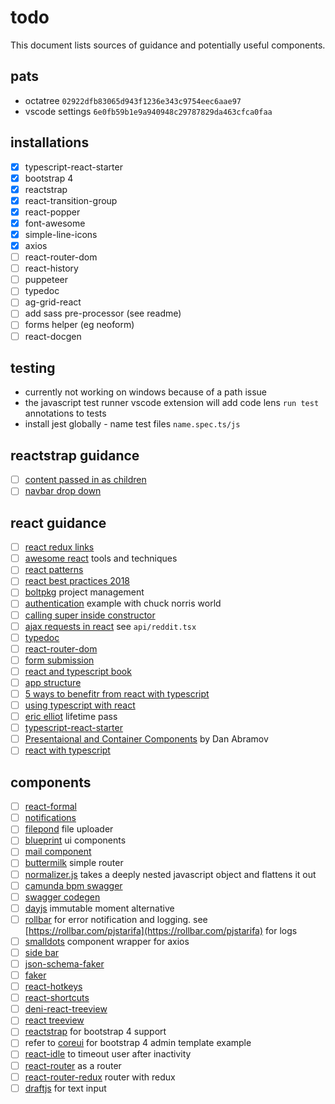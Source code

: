 # todo

This document lists sources of guidance and potentially useful components.

## pats
- octatree `02922dfb83065d943f1236e343c9754eec6aae97`
- vscode settings `6e0fb59b1e9a940948c29787829da463cfca0faa`

## installations

- [X] typescript-react-starter
- [X] bootstrap 4
- [X] reactstrap
- [X] react-transition-group
- [X] react-popper
- [X] font-awesome
- [X] simple-line-icons
- [X] axios
- [ ] react-router-dom
- [ ] react-history
- [ ] puppeteer
- [ ] typedoc
- [ ] ag-grid-react
- [ ] add sass pre-processor (see readme)
- [ ] forms helper (eg neoform)
- [ ] react-docgen

## testing
- currently not working on windows because of a path issue
- the javascript test runner vscode extension will add code lens `run test` annotations to tests
- install jest globally - name test files `name.spec.ts/js`

## reactstrap guidance

- [ ] [content passed in as children](https://github.com/reactstrap/reactstrap#about-the-project)
- [ ] [navbar drop down](https://codepen.io/eddywashere/pen/KgjQay)

## react guidance

- [ ] [react redux links](https://github.com/markerikson/react-redux-links/blob/master/react-architecture.md)
- [ ] [awesome react](https://github.com/enaqx/awesome-react) tools and techniques
- [ ] [react patterns](https://reactpatterns.com/)
- [ ] [react best practices 2018](https://blog.risingstack.com/8-tips-to-build-better-react-apps-in-2018/)
- [ ] [boltpkg](https://github.com/boltpkg/bolt) project management
- [ ] [authentication](https://auth0.com/blog/reactjs-authentication-tutorial/) example with chuck norris world
- [ ] [calling super inside constructor](http://cheng.logdown.com/posts/2016/03/26/683329)
- [ ] [ajax requests in react](https://daveceddia.com/ajax-requests-in-react/) see `api/reddit.tsx`
- [ ] [typedoc](https://github.com/TypeStrong/typedoc)
- [ ] [react-router-dom](https://reacttraining.com/react-router/)
- [ ] [form submission](https://stackblitz.com/edit/react-qcswey)
- [ ] [react and typescript book](https://charleslbryant.gitbooks.io/hello-react-and-typescript/content/Samples/ComponentPropsAndState.html)
- [ ] [app structure](https://hackernoon.com/the-100-correct-way-to-structure-a-react-app-or-why-theres-no-such-thing-3ede534ef1ed)
- [ ] [5 ways to benefitr from react with typescript](https://brightinventions.pl/blog/5-ways-to-benefit-from-typescript-in-react/)
- [ ] [using typescript with react](https://blog.logrocket.com/how-why-a-guide-to-using-typescript-with-react-fffb76c61614)
- [ ] [eric elliot](https://ericelliottjs.com/product/lifetime-access-pass/) lifetime pass
- [ ] [typescript-react-starter](https://github.com/Microsoft/TypeScript-React-Starter)
- [ ] [Presentaional and Container Components](https://medium.com/@dan_abramov/smart-and-dumb-components-7ca2f9a7c7d0) by Dan Abramov
- [ ] [react with typescript](https://blog.logrocket.com/how-why-a-guide-to-using-typescript-with-react-fffb76c61614)

## components

- [ ] [react-formal](https://louisbarranqueiro.github.io/reapop/)
- [ ] [notifications](https://louisbarranqueiro.github.io/reapop/)
- [ ] [filepond](https://pqina.nl/filepond/) file uploader
- [ ] [blueprint](http://blueprintjs.com/) ui components
- [ ] [mail component](https://mjml.io/documentation/#components)
- [ ] [buttermilk](https://buttermilk.js.org) simple router
- [ ] [normalizer.js](https://medium.com/farmdrop/using-normalizr-js-in-a-redux-store-96ab33991369)  takes a deeply nested javascript object and flattens it out
- [ ] [camunda bpm swagger](https://github.com/camunda/camunda-bpm-swagger)
- [ ] [swagger codegen](https://swagger.io/swagger-codegen/)
- [ ] [dayjs](https://github.com/xx45/dayjs) immutable moment alternative
- [ ] [rollbar](https://www.npmjs.com/package/rollbar) for error notification and logging. see [https://rollbar.com/pjstarifa](https://rollbar.com/pjstarifa) for logs
- [ ] [smalldots](https://github.com/smalldots/smalldots/wiki/Customizing-Fetch) component wrapper for axios
- [ ] [side bar](https://github.com/balloob/react-sidebar/blob/master/src/sidebar.js)
- [ ] [json-schema-faker](https://github.com/json-schema-faker/json-schema-faker)
- [ ] [faker](https://github.com/marak/Faker.js/)
- [ ] [react-hotkeys](https://github.com/greena13/react-hotkeys)
- [ ] [react-shortcuts](https://github.com/avocode/react-shortcuts)
- [ ] [deni-react-treeview](https://denimar.github.io/deni-react-treeview/examples/#/onselectItem)
- [ ] [react treeview](https://github.com/alexcurtis/react-treebeard)
- [ ] [reactstrap](https://github.com/reactstrap/reactstrap#adding-bootstrap) for bootstrap 4 support
- [ ] refer to [coreui](https://github.com/coreui/coreui-free-bootstrap-admin-template) for bootstrap 4 admin template example
- [ ] [react-idle](https://github.com/ReactTraining/react-idle) to timeout user after inactivity
- [ ] [react-router](https://github.com/ReactTraining/react-router) as a router
- [ ] [react-router-redux](https://github.com/reactjs/react-router-redux) router with redux
- [ ] [draftjs](https://draftjs.org/docs/overview.html#content) for text input
